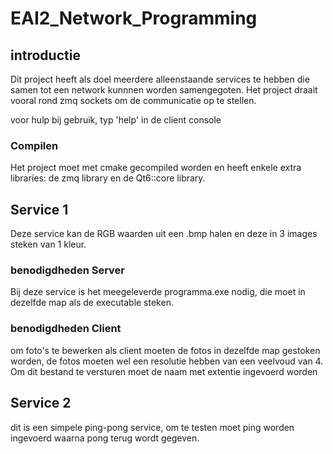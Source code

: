 # EAI2_Network_Programming

## introductie
  
  <p> Dit project heeft als doel meerdere alleenstaande services te hebben die samen tot een network kunnnen worden samengegoten.
  Het project draait vooral rond zmq sockets om de communicatie op te stellen.</p>
  
  <p> voor hulp bij gebruik, typ 'help' in de client console </p>
  
  ### Compilen
  
  <p> Het project moet met cmake gecompiled worden en heeft enkele extra libraries: de zmq library en de Qt6::core library. 

## Service 1

<p> Deze service kan de RGB waarden uit een .bmp halen en deze in 3 images steken van 1 kleur. <p>

### benodigdheden Server
  
  <p> Bij deze service is het meegeleverde programma.exe nodig, die moet in dezelfde map als de executable steken. <p>
    
### benodigdheden Client
    
  <p> om foto's te bewerken als client moeten de fotos in dezelfde map gestoken worden, de fotos moeten wel een resolutie hebben van een veelvoud van 4.
    Om dit bestand te versturen moet de naam met extentie ingevoerd worden</p>
  
## Service 2

<p> dit is een simpele ping-pong service, om te testen moet ping worden ingevoerd waarna pong terug wordt gegeven. </p>

